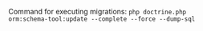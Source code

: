 Command for executing migrations: <code>php doctrine.php orm:schema-tool:update --complete  --force --dump-sql</code>

